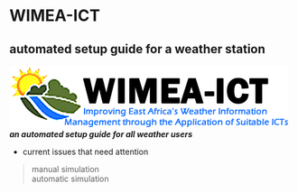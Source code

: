 # WIMEA-ICT</br>
## automated setup guide for a weather station</br>
![the_pic logo](images/WIMEA.png)</br>
***an automated setup guide for all weather users***
- current issues that need attention
> manual simulation</br>
> automatic simulation</br>
